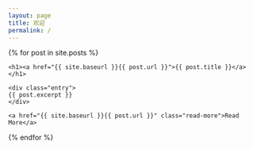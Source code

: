 ```yaml
---
layout: page
title: 欢迎
permalink: /
---
```


{% for post in site.posts %}
<article class="post">

    <h1><a href="{{ site.baseurl }}{{ post.url }}">{{ post.title }}</a></h1>

    <div class="entry">
    {{ post.excerpt }}
    </div>

    <a href="{{ site.baseurl }}{{ post.url }}" class="read-more">Read More</a>
</article>
{% endfor %}